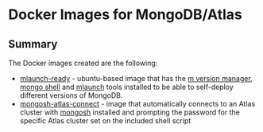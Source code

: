 # Docker Images for MongoDB/Atlas
## Summary
The Docker images created are the following:

* [mlaunch-ready](https://github.com/bcrisologo/docker-images/tree/main/mlaunch-ready) - ubuntu-based image that has the [m version manager](https://github.com/aheckmann/m), [mongo shell](https://docs.mongodb.com/mongodb-shell/) and [mlaunch](http://blog.rueckstiess.com/mtools/install.html) tools installed to be able to self-deploy different versions of MongoDB.
* [mongosh-atlas-connect](https://github.com/bcrisologo/docker-images/tree/main/mongosh-atlas-connect) - image that automatically connects to an Atlas cluster with [mongosh](https://docs.mongodb.com/mongodb-shell/) installed and prompting the password for the specific Atlas cluster set on the included shell script
